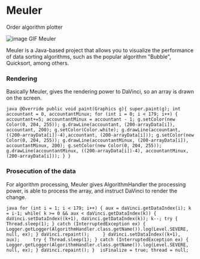 # Meuler
Order algorithm plotter

![image GIF Meuler](https://dl.dropboxusercontent.com/s/7dw1jww94rs0e2h/meuler.gif?dl=0)

Meuler is a Java-based project that allows you to visualize the performance of data sorting algorithms, such as the popular algorithm "Bubble", Quicksort, among others.

### Rendering

Basically Meuler, gives the rendering power to DaVinci, so an array is drawn on the screen.

` java
@Override
    public void paint(Graphics g){
        super.paint(g);
        int accountant = 0, accountantMinux;
        for (int i = 0; i < 179; i++) {
            accountant+=5;
            accountantMinux = accountant - 1;
            g.setColor(new Color(0, 204, 255));
            g.drawLine(accountant, (200-arrayData[i]), accountant, 200);
            g.setColor(Color.white);
            g.drawLine(accountant, ((200-arrayData[i])-4),accountant, (200-arrayData[i]));
            g.setColor(new Color(0, 204, 255));
            g.drawLine(accountantMinux, (200-arrayData[i]), accountantMinux, 200);
            g.setColor(new Color(0, 204, 255));
            g.drawLine(accountantMinux, ((200-arrayData[i])-4), accountantMinux, (200-arrayData[i]));
        }
    }
`

### Prosecution of the data

For algorithm processing, Meuler gives AlgorithmHandler the processing power, is able to process the array, and instruct DaVinci to render the change.

` java
for (int i = 1; i < 179; i++) {
            aux = daVinci.getDataIndex(i);
            k = i-1;
            while( k >= 0 && aux < daVinci.getDataIndex(k)) {
                daVinci.setDataIndex((k+1), daVinci.getDataIndex(k));
                k--;
                try { Thread.sleep(1); } catch (InterruptedException ex) {
                    Logger.getLogger(AlgorithmHandler.class.getName()).log(Level.SEVERE, null, ex);
                }
                daVinci.repaint();    
            }
            daVinci.setDataIndex((k+1), aux);    
            try { Thread.sleep(1); } catch (InterruptedException ex) {
                Logger.getLogger(AlgorithmHandler.class.getName()).log(Level.SEVERE, null, ex);
            }
            daVinci.repaint();
        } 
        isFinalize = true;
        thread = null;
`
